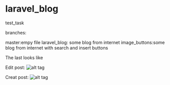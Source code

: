 # laravel_blog
test_task

branches:

master:empy file
laravel_blog: some blog from internet
image_buttons:some blog from internet with search and insert buttons

The last looks like

Edit post:
![alt tag](http://s1.jpeghost.ru/i2/000/239/i239184nh.jpg)

Creat post:
![alt tag](http://s1.jpeghost.ru/i2/000/239/i239185zv.jpg)
